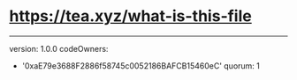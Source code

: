 # https://tea.xyz/what-is-this-file
---
version: 1.0.0
codeOwners:
  - '0xaE79e3688F2886f58745c0052186BAFCB15460eC'
quorum: 1
